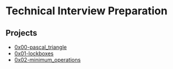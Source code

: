 # Technical Interview Preparation

## Projects

* [0x00-pascal_triangle](0x00-pascal_triangle)
* [0x01-lockboxes](0x01-lockboxes)
* [0x02-minimum_operations](0x02-minimum_operations)
